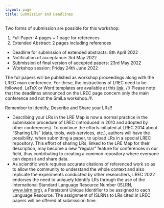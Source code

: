 ```yaml
---
layout: page
title: Submission and Deadlines
---
```

Two forms of submission are possible for this workshop:
1. Full Paper: 4 pages + 1 page for references
2. Extended Abstract: 2 pages including references


* Deadline for submission of extended abstracts: 8th April 2022
* Notification of acceptance: 3rd May 2022
* Submission of final version of accepted papers: 23rd May 2022
* Workshop session: Friday 24th June 2022

The full papers will be published as workshop proceedings along with the LREC main conference. For these, the instructions of LREC need to be followed. LaTeX or Word templates are available at this [link](https://lrec2022.lrec-conf.org/en/submission2022/authors-kit/).
/!\ Please note that the deadlines announced on the LREC page concern only the main conference and not the SmiLa workshop./!\

Remember to Identify, Describe and Share your LRs!!
* Describing your LRs in the LRE Map is now a normal practice in the submission procedure of LREC (introduced in 2010 and adopted by other conferences). To continue the efforts initiated at LREC 2014 about “Sharing LRs” (data, tools, web-services, etc.), authors will have the possibility, when submitting a paper, to upload LRs in a special LREC repository. This effort of sharing LRs, linked to the LRE Map for their description, may become a new “regular” feature for conferences in our field, thus contributing to creating a common repository where everyone can deposit and share data.
* As scientific work requires accurate citations of referenced work so as to allow the community to understand the whole context and also replicate the experiments conducted by other researchers, LREC 2022 endorses the need to uniquely Identify LRs through the use of the International Standard Language Resource Number (ISLRN, www.islrn.org), a Persistent Unique
Identifier to be assigned to each Language Resource. The assignment of ISLRNs to LRs cited in LREC papers will be offered at submission time.
